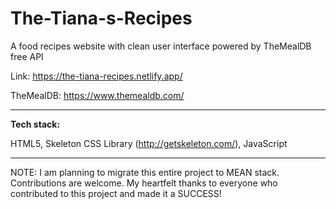 # The-Tiana-s-Recipes

A food recipes website with clean user interface powered by TheMealDB free API


Link: https://the-tiana-recipes.netlify.app/

TheMealDB: https://www.themealdb.com/

---

**Tech stack:**

HTML5, Skeleton CSS Library (http://getskeleton.com/), JavaScript

---
NOTE: I am planning to migrate this entire project to MEAN stack. Contributions are welcome. My heartfelt thanks to everyone who contributed to this project and made it a SUCCESS!
